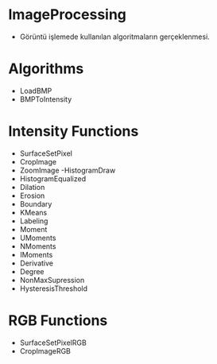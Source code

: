 # ImageProcessing
- Görüntü işlemede kullanılan algoritmaların gerçeklenmesi.

# Algorithms
- LoadBMP
- BMPToIntensity

# Intensity Functions
- SurfaceSetPixel
- CropImage
- ZoomImage
 -HistogramDraw
- HistogramEqualized
- Dilation
- Erosion
- Boundary
- KMeans
- Labeling
- Moment
- UMoments
- NMoments
- IMoments
- Derivative
- Degree
- NonMaxSupression
- HysteresisThreshold

# RGB Functions
- SurfaceSetPixelRGB
- CropImageRGB
